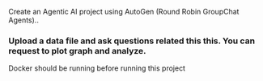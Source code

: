 Create an Agentic AI project using AutoGen (Round Robin GroupChat Agents)..


### Upload a data file and ask questions related this this. You can request to plot graph and analyze.


Docker should be running before running this project